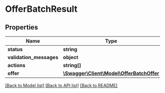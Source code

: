 # OfferBatchResult

## Properties
Name | Type | Description | Notes
------------ | ------------- | ------------- | -------------
**status** | **string** |  | [optional] 
**validation_messages** | **object** |  | [optional] 
**actions** | **string[]** |  | [optional] 
**offer** | [**\Swagger\Client\Model\OfferBatchOffer**](OfferBatchOffer.md) |  | [optional] 

[[Back to Model list]](../README.md#documentation-for-models) [[Back to API list]](../README.md#documentation-for-api-endpoints) [[Back to README]](../README.md)


